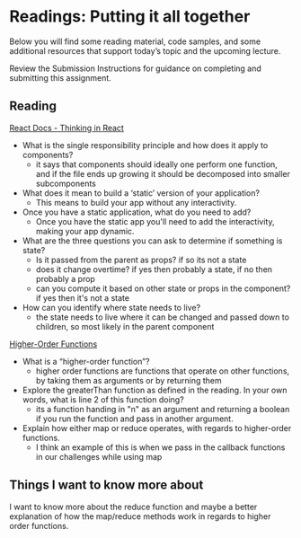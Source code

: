 # Readings: Putting it all together
Below you will find some reading material, code samples, and some additional resources that support today’s topic and the upcoming lecture.

Review the Submission Instructions for guidance on completing and submitting this assignment.

## Reading
[React Docs - Thinking in React](https://reactjs.org/docs/thinking-in-react.html)

* What is the single responsibility principle and how does it apply to components?
  * it says that components should ideally one perform one function, and if the file ends up growing it should be decomposed into smaller subcomponents 
* What does it mean to build a ‘static’ version of your application?
  * This means to build your app without any interactivity. 
* Once you have a static application, what do you need to add?
  * Once you have the static app you'll need to add the interactivity, making your app dynamic. 
* What are the three questions you can ask to determine if something is state?
  * Is it passed from the parent as props? if so its not a state
  * does it change overtime? if yes then probably a state, if no then probably a prop
  * can you compute it based on other state or props in the component? if yes then it's not a state 
* How can you identify where state needs to live?
  * the state needs to live where it can be changed and passed down to children, so most likely in the parent component 

[Higher-Order Functions](https://eloquentjavascript.net/05_higher_order.html#h_xxCc98lOBK)

* What is a “higher-order function”?
  * higher order functions are functions that operate on other functions, by taking them as arguments or by returning them
* Explore the greaterThan function as defined in the reading. In your own words, what is line 2 of this function doing?
  * its a function handing in "n" as an argument and returning a boolean if you run the function and pass in another argument. 
* Explain how either map or reduce operates, with regards to higher-order functions.
  * I think an example of this is when we pass in the callback functions in our challenges while using map 


## Things I want to know more about
I want to know more about the reduce function and maybe a better explanation of how the map/reduce methods work in regards to higher order functions. 